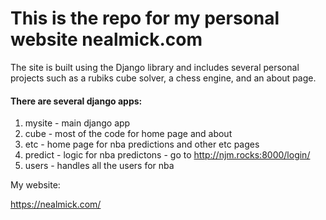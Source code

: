 
 
# This is the repo for my personal website nealmick.com

The site is built using the Django library and includes several personal projects such as a rubiks cube solver, a chess engine, and an about page.


#### There are several django apps:

1. mysite - main django app
2. cube - most of the code for home page and about
3. etc - home page for nba predictions and other etc pages
4. predict - logic for nba predictons - go to http://njm.rocks:8000/login/
5. users - handles all the users for nba



My website:

https://nealmick.com/
 

